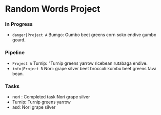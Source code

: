 Random Words Project
===

### In Progress

* `danger|Project A` Bumgo: Gumbo beet greens corn soko endive gumbo gourd.

### Pipeline

* `Project A` Turnip: "Turnip greens yarrow ricebean rutabaga endive.
* `info|Project B` Nori:  grape silver beet broccoli kombu beet greens fava bean.

### Tasks

* nori : Completed task Nori grape silver
* Turnip: Turnip greens yarrow
* asd: Nori grape silver

